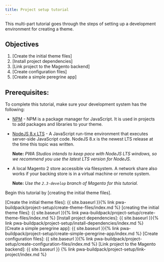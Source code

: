 ```yaml
---
title: Project setup tutorial
---
```


This multi-part tutorial goes through the steps of setting up a development environment for creating a theme.

## Objectives

1. [Create the initial theme files]
1. [Install project dependencies]
1. [Link project to the Magento backend]
1. [Create configuration files]
1. [Create a simple peregrine app]

## Prerequisites:

To complete this tutorial, make sure your development system has the following:

* [NPM] - NPM is a package manager for JavaScript.
  It is used in projects to add packages and libraries to your theme.

* [NodeJS 8.x LTS] - A JavaScript run-time environment that executes server-side JavaScript code. 
  NodeJS 8.x is the newest LTS release at the time this topic was written.

  **Note:** 
  *PWA Studios intends to keep pace with NodeJS LTS windows, so we recommend you use the latest LTS version for NodeJS.*

* A local Magento 2 store accessible via filesystem.
  A network share also works if your backing store is in a virtual machine or remote system.

  **Note:**
  *Use the `2.3-develop` branch of Magento for this tutorial.*
  

Begin this tutorial by [creating the initial theme files].

[NPM]: https://www.npmjs.com/
[NodeJS 8.x LTS]: https://nodejs.org/en/

[Create the initial theme files]: {{ site.baseurl }}{% link pwa-buildpack/project-setup/create-theme-files/index.md %}
[creating the initial theme files]: {{ site.baseurl }}{% link pwa-buildpack/project-setup/create-theme-files/index.md %}
[Install project dependencies]: {{ site.baseurl }}{% link pwa-buildpack/project-setup/install-dependencies/index.md %}
[Create a simple peregrine app]: {{ site.baseurl }}{% link pwa-buildpack/project-setup/create-simple-peregrine-app/index.md  %}
[Create configuration files]: {{ site.baseurl }}{% link pwa-buildpack/project-setup/create-configuration-files/index.md %}
[Link project to the Magento backend]: {{ site.baseurl }} {% link pwa-buildpack/project-setup/link-project/index.md %}